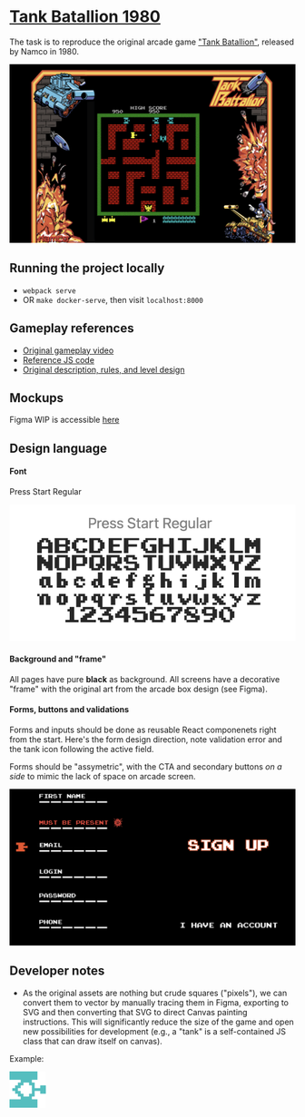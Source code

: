 # [Tank Batallion 1980](https://neapol-tanks-4.ya-praktikum.tech)

The task is to reproduce the original arcade game ["Tank Batallion"](https://en.wikipedia.org/wiki/Tank_Battalion), released by Namco in 1980.

![Game screen](./docs/game.png)

## Running the project locally

- `webpack serve`
- OR `make docker-serve`, then visit `localhost:8000`

## Gameplay references

- [Original gameplay video](https://www.youtube.com/watch?v=Qv67z84ypS0)
- [Reference JS code](https://github.com/kon-rad/tank-battalion)
- [Original description, rules, and level design](https://strategywiki.org/wiki/Tank_Battalion)

## Mockups

Figma WIP is accessible [here](https://www.figma.com/file/vwAWkh6r79NBj2awpUnmBT/Tank-Batallion?node-id=1%3A61)

## Design language

#### Font

Press Start Regular

![Press Start Regular](./docs/press_start.png)

#### Background and "frame"

All pages have pure **black** as background. All screens have a decorative "frame" with the original art from the arcade box design (see Figma).

#### Forms, buttons and validations

Forms and inputs should be done as reusable React componenets right from the start. Here's the form design direction, note validation error and the tank icon following the active field.

Forms should be "assymetric", with the CTA and secondary buttons _on a side_ to mimic the lack of space on arcade screen.

![Form design](./docs/form.png)

## Developer notes

- As the original assets are nothing but crude squares ("pixels"), we can convert them to vector by manually tracing them in Figma, exporting to SVG and then converting that SVG to direct Canvas painting instructions. This will significantly reduce the size of the game and open new possibilities for development (e.g., a "tank" is a self-contained JS class that can draw itself on canvas).

Example:

![Tank in SVG](docs/enemy_tank.svg)
